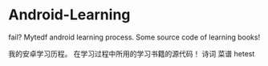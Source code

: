 Android-Learning
================
fail?
Mytedf android learning process. Some source code of learning books!

我的安卓学习历程。 在学习过程中所用的学习书籍的源代码！
诗词 菜谱 
hetest